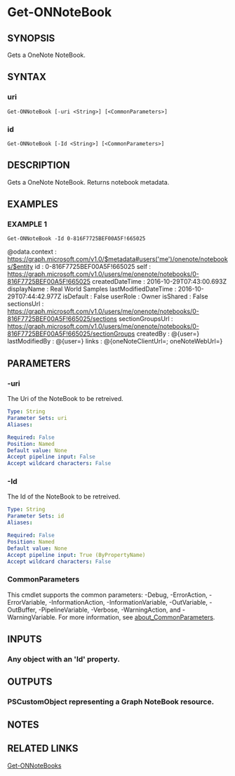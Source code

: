 # Get-ONNoteBook

## SYNOPSIS
Gets a OneNote NoteBook.

## SYNTAX

### uri
```
Get-ONNoteBook [-uri <String>] [<CommonParameters>]
```

### id
```
Get-ONNoteBook [-Id <String>] [<CommonParameters>]
```

## DESCRIPTION
Gets a OneNote NoteBook.
Returns notebook metadata.

## EXAMPLES

### EXAMPLE 1
```
Get-ONNoteBook -Id 0-816F7725BEF00A5F!665025
```

@odata.context       : https://graph.microsoft.com/v1.0/$metadata#users('me')/onenote/notebooks/$entity
id                   : 0-816F7725BEF00A5F!665025
self                 : https://graph.microsoft.com/v1.0/users/me/onenote/notebooks/0-816F7725BEF00A5F!665025
createdDateTime      : 2016-10-29T07:43:00.693Z
displayName          : Real World Samples
lastModifiedDateTime : 2016-10-29T07:44:42.977Z
isDefault            : False
userRole             : Owner
isShared             : False
sectionsUrl          : https://graph.microsoft.com/v1.0/users/me/onenote/notebooks/0-816F7725BEF00A5F!665025/sections
sectionGroupsUrl     : https://graph.microsoft.com/v1.0/users/me/onenote/notebooks/0-816F7725BEF00A5F!665025/sectionGroups
createdBy            : @{user=}
lastModifiedBy       : @{user=}
links                : @{oneNoteClientUrl=; oneNoteWebUrl=}

## PARAMETERS

### -uri
The Uri of the NoteBook to be retreived.

```yaml
Type: String
Parameter Sets: uri
Aliases:

Required: False
Position: Named
Default value: None
Accept pipeline input: False
Accept wildcard characters: False
```

### -Id
The Id of the NoteBook to be retreived.

```yaml
Type: String
Parameter Sets: id
Aliases:

Required: False
Position: Named
Default value: None
Accept pipeline input: True (ByPropertyName)
Accept wildcard characters: False
```

### CommonParameters
This cmdlet supports the common parameters: -Debug, -ErrorAction, -ErrorVariable, -InformationAction, -InformationVariable, -OutVariable, -OutBuffer, -PipelineVariable, -Verbose, -WarningAction, and -WarningVariable. For more information, see [about_CommonParameters](http://go.microsoft.com/fwlink/?LinkID=113216).

## INPUTS

### Any object with an 'Id' property.
## OUTPUTS

### PSCustomObject representing a Graph NoteBook resource.
## NOTES

## RELATED LINKS

[Get-ONNoteBooks]()

